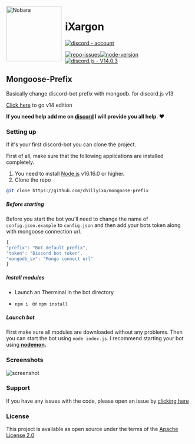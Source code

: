 <img width="150" height="150" align="left" style="float: left; margin: 0 10px 10px 0;" alt="Nobara" src="https://avatars.githubusercontent.com/u/34603648?v=4">

# iXargon

[![discord - account](https://img.shields.io/badge/discord-account-0083c1?logo=discord&logoColor=white)](https://discord.com/users/244847249866096640)

[![repo-issues](https://img.shields.io/github/issues/chillyixa/mongoose-prefix.svg?style=for-the-badge)](https://github.com/chillyixa/mongoose-prefix/issues)[![node-version](https://img.shields.io/badge/NODEJS->=16.16.0-44cc11?style=for-the-badge&logo=node.js&logoColor=white)](https://nodejs.org/) [![discord.js - V14.0.3](https://img.shields.io/badge/discord.js-V14.0.3-0083c1?style=for-the-badge&logo=node.js&logoColor=white)](https://www.npmjs.com/package/discord.js)

## Mongoose-Prefix

Basically change discord-bot prefix with mongodb. for discord.js v13

[Click here](https://github.com/chillyixa/mongoose-prefix/) to go v14 edition

**If you need help add me on [discord](https://discord.com/users/244847249866096640) I will provide you all help. ❤️**

### Setting up

If it's your first discord-bot you can clone the project.



First of all, make sure that the following applications are installed completely.

1. You need to install [Node.js](https://nodejs.org/en/) v16.16.0 or higher.
2. Clone the repo
```sh
git clone https://github.com/chillyixa/mongoose-prefix
```
##### Before starting

Before you start the bot you'll need to change the name of `config.json.example` to `config.json` and then add your bots token along with mongoose connection url.

```js
{
"prefix": "Bot default prefix",
"token": "Discord bot token",
"mongodb_sv": "Mongo connect url"
}

```

##### Install modules

- Launch an Therminal in the bot directory

- `npm i ` or `npm install`  

##### Launch bot

First make sure all modules are downloaded without any problems. Then you can start the bot using `node index.js`. I recommend starting your bot using **[nodemon](https://www.npmjs.com/package/nodemon).**

### Screenshots

![screenshot](https://cdn.discordapp.com/attachments/932669467903799376/1000213313394843748/2022-07-23_04-30-27.png?size=4096)

### Support

If you have any issues with the code, please open an issue by [clicking here](https://github.com/chillyixa/mongoose-prefix/issues)

### License

This project is available as open source under the terms of the [Apache License 2.0](https://github.com/chillyixa/mongoose-prefix/blob/master/LICENSE)
